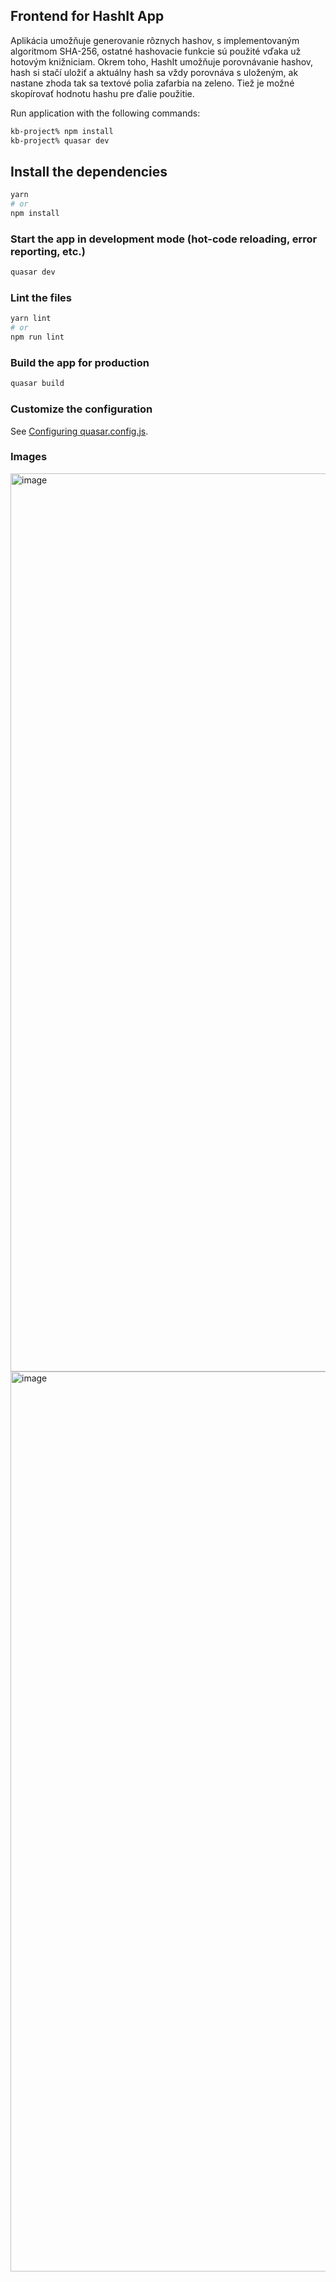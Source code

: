 ## Frontend for HashIt App

Aplikácia umožňuje generovanie rôznych hashov, s implementovaným algoritmom SHA-256, ostatné hashovacie funkcie sú použité vďaka už hotovým knižniciam. Okrem toho, HashIt umožňuje porovnávanie hashov, hash si stačí uložiť a aktuálny hash sa vždy porovnáva s uloženým, ak nastane zhoda tak sa textové polia zafarbia na zeleno. Tiež je možné skopírovať hodnotu hashu pre ďalie použitie.

Run application with the following commands:

```bash
kb-project% npm install
kb-project% quasar dev
```

## Install the dependencies
```bash
yarn
# or
npm install
```

### Start the app in development mode (hot-code reloading, error reporting, etc.)
```bash
quasar dev
```


### Lint the files
```bash
yarn lint
# or
npm run lint
```



### Build the app for production
```bash
quasar build
```

### Customize the configuration
See [Configuring quasar.config.js](https://v2.quasar.dev/quasar-cli-vite/quasar-config-js).

### Images

<img width="1437" alt="image" src="https://github.com/MatusGursky/kb-project-quasar/assets/93670256/73e26607-ee4f-4821-8ba3-218f950c01a0">
<img width="1440" alt="image" src="https://github.com/MatusGursky/kb-project-quasar/assets/93670256/b1e8cabd-b9f8-49a9-ab30-8d502f5c00f6">


